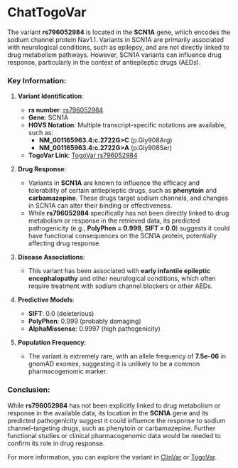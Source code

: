 # ChatTogoVar

The variant **rs796052984** is located in the **SCN1A** gene, which encodes the sodium channel protein Nav1.1. Variants in SCN1A are primarily associated with neurological conditions, such as epilepsy, and are not directly linked to drug metabolism pathways. However, SCN1A variants can influence drug response, particularly in the context of antiepileptic drugs (AEDs).

### Key Information:
1. **Variant Identification**:
   - **rs number**: [rs796052984](https://identifiers.org/dbsnp/rs796052984)
   - **Gene**: SCN1A
   - **HGVS Notation**: Multiple transcript-specific notations are available, such as:
     - **NM_001165963.4:c.2722G>C** (p.Gly908Arg)
     - **NM_001165963.4:c.2722G>A** (p.Gly908Ser)
   - **TogoVar Link**: [TogoVar rs796052984](https://togovar.biosciencedbc.jp/variant/tgv312799720)

2. **Drug Response**:
   - Variants in **SCN1A** are known to influence the efficacy and tolerability of certain antiepileptic drugs, such as **phenytoin** and **carbamazepine**. These drugs target sodium channels, and changes in SCN1A can alter their binding or effectiveness.
   - While **rs796052984** specifically has not been directly linked to drug metabolism or response in the retrieved data, its predicted pathogenicity (e.g., **PolyPhen = 0.999**, **SIFT = 0.0**) suggests it could have functional consequences on the SCN1A protein, potentially affecting drug response.

3. **Disease Associations**:
   - This variant has been associated with **early infantile epileptic encephalopathy** and other neurological conditions, which often require treatment with sodium channel blockers or other AEDs.

4. **Predictive Models**:
   - **SIFT**: 0.0 (deleterious)
   - **PolyPhen**: 0.999 (probably damaging)
   - **AlphaMissense**: 0.9997 (high pathogenicity)

5. **Population Frequency**:
   - The variant is extremely rare, with an allele frequency of **7.5e-06** in gnomAD exomes, suggesting it is unlikely to be a common pharmacogenomic marker.

### Conclusion:
While **rs796052984** has not been explicitly linked to drug metabolism or response in the available data, its location in the **SCN1A** gene and its predicted pathogenicity suggest it could influence the response to sodium channel-targeting drugs, such as phenytoin or carbamazepine. Further functional studies or clinical pharmacogenomic data would be needed to confirm its role in drug response.

For more information, you can explore the variant in [ClinVar](https://www.ncbi.nlm.nih.gov/clinvar/variation/206786) or [TogoVar](https://togovar.biosciencedbc.jp/variant/tgv312799720).